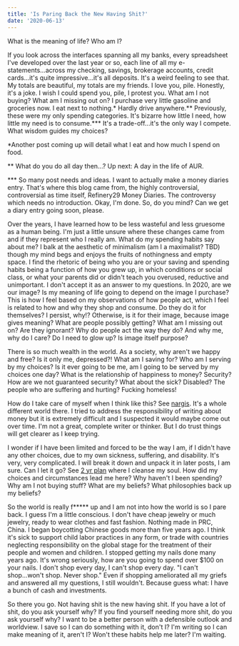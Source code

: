 ```yaml
---
title: 'Is Paring Back the New Having Shit?'
date: '2020-06-13'
---
```

What is the meaning of life? Who am I? 

If you look across the interfaces spanning all my banks, every spreadsheet I've developed over the last year or so, each line of all my e-statements...across my checking, savings, brokerage accounts, credit cards...it's quite impressive...it's all deposits. It's a weird feeling to see that. My totals are beautiful, my totals are my friends. I love you, pile. Honestly, it's a joke. I wish I could spend you, pile, I protest you. What am I not buying? What am I missing out on? I purchase very little gasoline and groceries now. I eat next to nothing.* Hardly drive anywhere.** Previously, these were my only spending categories. It's bizarre how little I need, how little my need is to consume.*** It's a trade-off...it's the only way I compete. What wisdom guides my choices?

*Another post coming up will detail what I eat and how much I spend on food.

** What do you do all day then...? Up next: A day in the life of AUR.

*** So many post needs and ideas. I want to actually make a money diaries entry. That's where this blog came from, the highly controversial, controversial as time itself, Refinery29 Money Diaries. The controversy which needs no introduction. Okay, I'm done. So, do you mind? Can we get a diary entry going soon, please.

Over the years, I have learned how to be less wasteful and less gruesome as a human being. I'm just a little unsure where these changes came from and if they represent who I really am. What do my spending habits say about me? I balk at the aesthetic of minimalism (am I a maximalist? TBD) though my mind begs and enjoys the fruits of nothingness and empty space. I find the rhetoric of being who you are or your saving and spending habits being a function of how you grew up, in which conditions or social class, or what your parents did or didn't teach you overused, reductive and unimportant. I don't accept it as an answer to my questions. In 2020, are we our image? Is my meaning of life going to depend on the image I purchase? This is how I feel based on my observations of how people act, which I feel is related to how and why they shop and consume. Do they do it for themselves? I persist, why!? Otherwise, is it for their image, because image gives meaning? What are people possibly getting? What am I missing out on? Are they ignorant? Why do people act the way they do? And why me, why do I care? Do I need to glow up? Is image itself purpose?

There is so much wealth in the world. As a society, why aren't we happy and free? Is it only me, depressed?! What am I saving for? Who am I serving by my choices? Is it ever going to be me, am I going to be served by my choices one day? What is the relationship of happiness to money? Security? How are we not guaranteed security? What about the sick? Disabled? The people who are suffering and hurting? Fucking homeless!

How do I take care of myself when I think like this? See <a href=https://nargis.netlify.app>nargis</a>. It's a whole different world there. I tried to address the responsibility of writing about money but it is extremely difficult and I suspected it would maybe come out over time. I'm not a great, complete writer or thinker. But I do trust things will get clearer as I keep trying.

I wonder if I have been limited and forced to be the way I am, if I didn't have any other choices, due to my own sickness, suffering, and disability. It's very, very complicated. I will break it down and unpack it in later posts, I am sure. Can I let it go? See <a href=https://moodboards.netlify.app>2 yr plan</a> where I cleanse my soul. How did my choices and circumstances lead me here? Why haven't I been spending? Why am I not buying stuff? What are my beliefs? What philosophies back up my beliefs?

So the world is really f***** up and I am not into how the world is so I pare back. I guess I'm a little conscious. I don't have cheap jewelry or much jewelry, ready to wear clothes and fast fashion. Nothing made in PRC, China. I began boycotting Chinese goods more than five years ago. I think it's sick to support child labor practices in any form, or trade with countries neglecting responsibility on the global stage for the treatment of their people and women and children. I stopped getting my nails done many years ago. It's wrong seriously, how are you going to spend over $100 on your nails. I don't shop every day, I can't shop every day. "I can't shop...won't shop. Never shop." Even if shopping ameliorated all my griefs and answered all my questions, I still wouldn't. Because guess what: I have a bunch of cash and investments. 

So there you go. Not having shit is the new having shit. If you have a lot of shit, do you ask yourself why? If you find yourself needing more shit, do you ask yourself why? I want to be a better person with a defensible outlook and worldview. I save so I can do something with it, don't I? I'm writing so I can make meaning of it, aren't I? Won't these habits help me later? I'm waiting.
